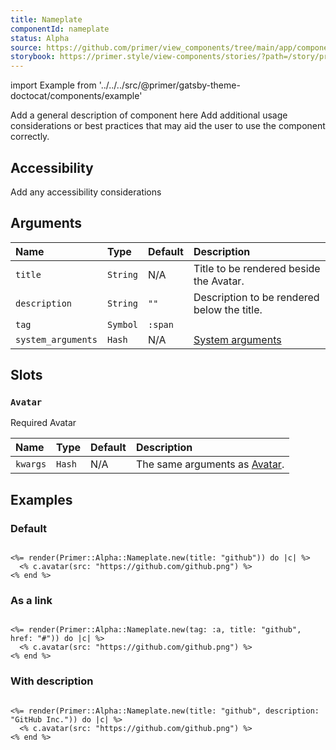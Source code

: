 ```yaml
---
title: Nameplate
componentId: nameplate
status: Alpha
source: https://github.com/primer/view_components/tree/main/app/components/primer/alpha/nameplate.rb
storybook: https://primer.style/view-components/stories/?path=/story/primer-alpha-nameplate
---
```


import Example from '../../../src/@primer/gatsby-theme-doctocat/components/example'

<!-- Warning: AUTO-GENERATED file, do not edit. Add code comments to your Ruby instead <3 -->

Add a general description of component here
Add additional usage considerations or best practices that may aid the user to use the component correctly.

## Accessibility

Add any accessibility considerations

## Arguments

| Name | Type | Default | Description |
| :- | :- | :- | :- |
| `title` | `String` | N/A | Title to be rendered beside the Avatar. |
| `description` | `String` | `""` | Description to be rendered below the title. |
| `tag` | `Symbol` | `:span` |  |
| `system_arguments` | `Hash` | N/A | [System arguments](/system-arguments) |

## Slots

### `Avatar`

Required Avatar

| Name | Type | Default | Description |
| :- | :- | :- | :- |
| `kwargs` | `Hash` | N/A | The same arguments as [Avatar](/components/beta/avatar). |

## Examples

### Default

<Example src="<span data-view-component='true' class='d-flex flex-items-center text-bold'>  <img aria-disabled='true' src='https://github.com/github.png' alt='' size='24' height='24' width='24' data-view-component='true' class='avatar circle mr-1'></img>  <div class='d-flex flex-column'>    <span data-view-component='true' class='text-bold'>github</span>    <span data-view-component='true' class='color-fg-muted f6 no-underline'></span>  </div></span>" />

```erb

<%= render(Primer::Alpha::Nameplate.new(title: "github")) do |c| %>
  <% c.avatar(src: "https://github.com/github.png") %>
<% end %>
```

### As a link

<Example src="<a href='#' data-view-component='true' class='d-flex flex-items-center text-bold'>  <img aria-disabled='true' src='https://github.com/github.png' alt='' size='24' height='24' width='24' data-view-component='true' class='avatar circle mr-1'></img>  <div class='d-flex flex-column'>    <span data-view-component='true' class='text-bold'>github</span>    <span data-view-component='true' class='color-fg-muted f6 no-underline'></span>  </div></a>" />

```erb

<%= render(Primer::Alpha::Nameplate.new(tag: :a, title: "github", href: "#")) do |c| %>
  <% c.avatar(src: "https://github.com/github.png") %>
<% end %>
```

### With description

<Example src="<span aria-label='github (GitHub Inc.)' data-view-component='true' class='d-flex flex-items-center text-bold'>  <img aria-disabled='true' src='https://github.com/github.png' alt='' size='32' height='32' width='32' data-view-component='true' class='avatar circle mr-1'></img>  <div class='d-flex flex-column'>    <span data-view-component='true' class='text-bold'>github</span>    <span data-view-component='true' class='color-fg-muted f6 no-underline'>GitHub Inc.</span>  </div></span>" />

```erb

<%= render(Primer::Alpha::Nameplate.new(title: "github", description: "GitHub Inc.")) do |c| %>
  <% c.avatar(src: "https://github.com/github.png") %>
<% end %>
```

